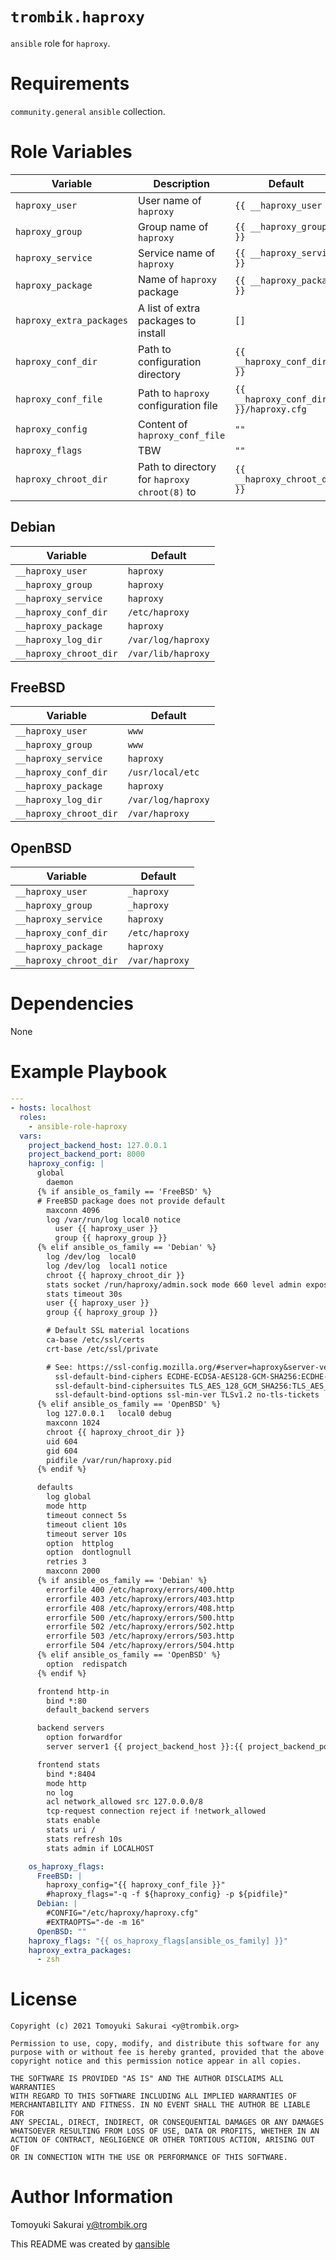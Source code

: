 # `trombik.haproxy`

`ansible` role for `haproxy`.

# Requirements

`community.general` `ansible` collection.

# Role Variables

| Variable | Description | Default |
|----------|-------------|---------|
| `haproxy_user` | User name of `haproxy` | `{{ __haproxy_user }}` |
| `haproxy_group` | Group name of `haproxy` | `{{ __haproxy_group }}` |
| `haproxy_service` | Service name of `haproxy` | `{{ __haproxy_service }}` |
| `haproxy_package` | Name of `haproxy` package | `{{ __haproxy_package }}` |
| `haproxy_extra_packages` | A list of extra packages to install | `[]` |
| `haproxy_conf_dir` | Path to configuration directory | `{{ __haproxy_conf_dir }}` |
| `haproxy_conf_file` | Path to `haproxy` configuration file | `{{ __haproxy_conf_dir }}/haproxy.cfg` |
| `haproxy_config` | Content of `haproxy_conf_file` | `""` |
| `haproxy_flags` | TBW | `""` |
| `haproxy_chroot_dir` | Path to directory for `haproxy` `chroot(8)` to | `{{ __haproxy_chroot_dir }}` |

## Debian

| Variable | Default |
|----------|---------|
| `__haproxy_user` | `haproxy` |
| `__haproxy_group` | `haproxy` |
| `__haproxy_service` | `haproxy` |
| `__haproxy_conf_dir` | `/etc/haproxy` |
| `__haproxy_package` | `haproxy` |
| `__haproxy_log_dir` | `/var/log/haproxy` |
| `__haproxy_chroot_dir` | `/var/lib/haproxy` |

## FreeBSD

| Variable | Default |
|----------|---------|
| `__haproxy_user` | `www` |
| `__haproxy_group` | `www` |
| `__haproxy_service` | `haproxy` |
| `__haproxy_conf_dir` | `/usr/local/etc` |
| `__haproxy_package` | `haproxy` |
| `__haproxy_log_dir` | `/var/log/haproxy` |
| `__haproxy_chroot_dir` | `/var/haproxy` |

## OpenBSD

| Variable | Default |
|----------|---------|
| `__haproxy_user` | `_haproxy` |
| `__haproxy_group` | `_haproxy` |
| `__haproxy_service` | `haproxy` |
| `__haproxy_conf_dir` | `/etc/haproxy` |
| `__haproxy_package` | `haproxy` |
| `__haproxy_chroot_dir` | `/var/haproxy` |

# Dependencies

None

# Example Playbook

```yaml
---
- hosts: localhost
  roles:
    - ansible-role-haproxy
  vars:
    project_backend_host: 127.0.0.1
    project_backend_port: 8000
    haproxy_config: |
      global
        daemon
      {% if ansible_os_family == 'FreeBSD' %}
      # FreeBSD package does not provide default
        maxconn 4096
        log /var/run/log local0 notice
          user {{ haproxy_user }}
          group {{ haproxy_group }}
      {% elif ansible_os_family == 'Debian' %}
        log /dev/log  local0
        log /dev/log  local1 notice
        chroot {{ haproxy_chroot_dir }}
        stats socket /run/haproxy/admin.sock mode 660 level admin expose-fd listeners
        stats timeout 30s
        user {{ haproxy_user }}
        group {{ haproxy_group }}

        # Default SSL material locations
        ca-base /etc/ssl/certs
        crt-base /etc/ssl/private

        # See: https://ssl-config.mozilla.org/#server=haproxy&server-version=2.0.3&config=intermediate
          ssl-default-bind-ciphers ECDHE-ECDSA-AES128-GCM-SHA256:ECDHE-RSA-AES128-GCM-SHA256:ECDHE-ECDSA-AES256-GCM-SHA384:ECDHE-RSA-AES256-GCM-SHA384:ECDHE-ECDSA-CHACHA20-POLY1305:ECDHE-RSA-CHACHA20-POLY1305:DHE-RSA-AES128-GCM-SHA256:DHE-RSA-AES256-GCM-SHA384
          ssl-default-bind-ciphersuites TLS_AES_128_GCM_SHA256:TLS_AES_256_GCM_SHA384:TLS_CHACHA20_POLY1305_SHA256
          ssl-default-bind-options ssl-min-ver TLSv1.2 no-tls-tickets
      {% elif ansible_os_family == 'OpenBSD' %}
        log 127.0.0.1   local0 debug
        maxconn 1024
        chroot {{ haproxy_chroot_dir }}
        uid 604
        gid 604
        pidfile /var/run/haproxy.pid
      {% endif %}

      defaults
        log global
        mode http
        timeout connect 5s
        timeout client 10s
        timeout server 10s
        option  httplog
        option  dontlognull
        retries 3
        maxconn 2000
      {% if ansible_os_family == 'Debian' %}
        errorfile 400 /etc/haproxy/errors/400.http
        errorfile 403 /etc/haproxy/errors/403.http
        errorfile 408 /etc/haproxy/errors/408.http
        errorfile 500 /etc/haproxy/errors/500.http
        errorfile 502 /etc/haproxy/errors/502.http
        errorfile 503 /etc/haproxy/errors/503.http
        errorfile 504 /etc/haproxy/errors/504.http
      {% elif ansible_os_family == 'OpenBSD' %}
        option  redispatch
      {% endif %}

      frontend http-in
        bind *:80
        default_backend servers

      backend servers
        option forwardfor
        server server1 {{ project_backend_host }}:{{ project_backend_port }} maxconn 32 check

      frontend stats
        bind *:8404
        mode http
        no log
        acl network_allowed src 127.0.0.0/8
        tcp-request connection reject if !network_allowed
        stats enable
        stats uri /
        stats refresh 10s
        stats admin if LOCALHOST

    os_haproxy_flags:
      FreeBSD: |
        haproxy_config="{{ haproxy_conf_file }}"
        #haproxy_flags="-q -f ${haproxy_config} -p ${pidfile}"
      Debian: |
        #CONFIG="/etc/haproxy/haproxy.cfg"
        #EXTRAOPTS="-de -m 16"
      OpenBSD: ""
    haproxy_flags: "{{ os_haproxy_flags[ansible_os_family] }}"
    haproxy_extra_packages:
      - zsh
```

# License

```
Copyright (c) 2021 Tomoyuki Sakurai <y@trombik.org>

Permission to use, copy, modify, and distribute this software for any
purpose with or without fee is hereby granted, provided that the above
copyright notice and this permission notice appear in all copies.

THE SOFTWARE IS PROVIDED "AS IS" AND THE AUTHOR DISCLAIMS ALL WARRANTIES
WITH REGARD TO THIS SOFTWARE INCLUDING ALL IMPLIED WARRANTIES OF
MERCHANTABILITY AND FITNESS. IN NO EVENT SHALL THE AUTHOR BE LIABLE FOR
ANY SPECIAL, DIRECT, INDIRECT, OR CONSEQUENTIAL DAMAGES OR ANY DAMAGES
WHATSOEVER RESULTING FROM LOSS OF USE, DATA OR PROFITS, WHETHER IN AN
ACTION OF CONTRACT, NEGLIGENCE OR OTHER TORTIOUS ACTION, ARISING OUT OF
OR IN CONNECTION WITH THE USE OR PERFORMANCE OF THIS SOFTWARE.
```

# Author Information

Tomoyuki Sakurai <y@trombik.org>

This README was created by [qansible](https://github.com/trombik/qansible)
